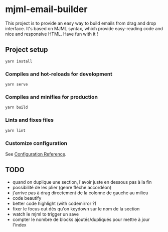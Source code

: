 # mjml-email-builder

This project is to provide an easy way to build emails from drag and drop interface. It's based on MJML syntax, which provide easy-reading code and nice and responsive HTML. Have fun with it !

## Project setup
```
yarn install
```

### Compiles and hot-reloads for development
```
yarn serve
```

### Compiles and minifies for production
```
yarn build
```

### Lints and fixes files
```
yarn lint
```

### Customize configuration
See [Configuration Reference](https://cli.vuejs.org/config/).

## TODO
- quand on duplique une section, l'avoir juste en dessous pas à la fin
- possibilité de les plier (genre flèche accordéon)
- j'arrive pas à drag directement de la colonne de gauche au milieu
- code beautify
- better code highlight (with codemirror ?)
- fixer le focus out dès qu'on keydown sur le nom de la section
- watch le mjml to trigger un save
- compter le nombre de blocks ajoutés/dupliqués pour mettre à jour l'index

